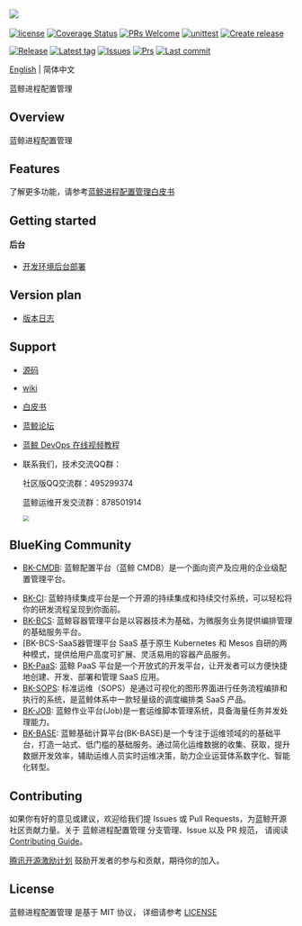 ![](docs/resource/img/logo_zh.png)
---
[![license](https://img.shields.io/badge/license-MIT-brightgreen.svg)](https://github.com/TencentBlueKing/bk-process-config-manager/blob/master/LICENSE)
[![Coverage Status](https://codecov.io/gh/TencentBlueKing/bk-process-config-manager/branch/master/graph/badge.svg)](https://codecov.io/gh/TencentBlueKing/bk-process-config-manager)
[![PRs Welcome](https://img.shields.io/badge/PRs-welcome-brightgreen.svg)](https://github.com/TencentBlueKing/bk-process-config-manager/pulls)
[![unittest](https://github.com/TencentBlueKing/bk-process-config-manager/actions/workflows/codecov.yml/badge.svg)](https://github.com/TencentBlueKing/bk-process-config-manager/actions/workflows/codecov.yml)
[![Create release](https://github.com/TencentBlueKing/bk-process-config-manager/actions/workflows/release_2_create_release.yml/badge.svg)](https://github.com/TencentBlueKing/bk-process-config-manager/actions/workflows/release_2_create_release.yml)

[![Release](https://badgen.net/github/release/TencentBlueKing/bk-process-config-manager)](https://github.com/TencentBlueKing/bk-process-config-manager/releases)
[![Latest tag](https://badgen.net/github/tag/TencentBlueKing/bk-process-config-manager)](https://github.com/TencentBlueKing/bk-process-config-manager/tags)
[![Issues](https://badgen.net/github/issues/TencentBlueKing/bk-process-config-manager)](https://github.com/TencentBlueKing/bk-process-config-manager/issues)
[![Prs](https://badgen.net/github/prs/TencentBlueKing/bk-process-config-manager)](https://github.com/TencentBlueKing/bk-process-config-manager/pulls)
[![Last commit](https://badgen.net/github/last-commit/TencentBlueKing/bk-process-config-manager/V1.0.X)](https://github.com/TencentBlueKing/bk-process-config-manager/commits/V1.0.X)

[English](readme_en.md) | 简体中文

蓝鲸进程配置管理


## Overview
蓝鲸进程配置管理

## Features
了解更多功能，请参考[蓝鲸进程配置管理白皮书](http://docs.bk.tencent.com/product_white_paper/bk-process-config-manager/)


## Getting started
#### 后台
- [开发环境后台部署](docs/install/dev_deploy.md)

## Version plan
- [版本日志](docs/release.md)


## Support
- [源码](https://github.com/TencentBlueKing/bk-process-config-manager/tree/master)
- [wiki](https://github.com/TencentBlueKing/bk-process-config-manager/wiki)
- [白皮书](http://docs.bk.tencent.com/product_white_paper/bk-process-config-manager/)
- [蓝鲸论坛](https://bk.tencent.com/s-mart/community)
- [蓝鲸 DevOps 在线视频教程](https://bk.tencent.com/s-mart/video/)
- 联系我们，技术交流QQ群：

  社区版QQ交流群：495299374
  
  蓝鲸运维开发交流群：878501914
  
  <img src="docs/resource/img/QR-Code.png" align=center style="zoom:67%;" />

## BlueKing Community
* [BK-CMDB](https://github.com/Tencent/bk-cmdb): 蓝鲸配置平台（蓝鲸 CMDB）是一个面向资产及应用的企业级配置管理平台。
- [BK-CI](https://github.com/Tencent/bk-ci): 蓝鲸持续集成平台是一个开源的持续集成和持续交付系统，可以轻松将你的研发流程呈现到你面前。
- [BK-BCS](https://github.com/Tencent/bk-bcs): 蓝鲸容器管理平台是以容器技术为基础，为微服务业务提供编排管理的基础服务平台。
- [BK-BCS-SaaS器管理平台 SaaS 基于原生 Kubernetes 和 Mesos 自研的两种模式，提供给用户高度可扩展、灵活易用的容器产品服务。
- [BK-PaaS](https://github.com/Tencent/bk-PaaS): 蓝鲸 PaaS 平台是一个开放式的开发平台，让开发者可以方便快捷地创建、开发、部署和管理 SaaS 应用。
- [BK-SOPS](https://github.com/Tencent/bk-sops): 标准运维（SOPS）是通过可视化的图形界面进行任务流程编排和执行的系统，是蓝鲸体系中一款轻量级的调度编排类 SaaS 产品。
- [BK-JOB](https://github.com/Tencent/bk-job): 蓝鲸作业平台(Job)是一套运维脚本管理系统，具备海量任务并发处理能力。
- [BK-BASE](https://github.com/Tencent/bk-base): 蓝鲸基础计算平台(BK-BASE)是一个专注于运维领域的的基础平台，打造一站式、低门槛的基础服务。通过简化运维数据的收集、获取，提升数据开发效率，辅助运维人员实时运维决策，助力企业运营体系数字化、智能化转型。


## Contributing
如果你有好的意见或建议，欢迎给我们提 Issues 或 Pull Requests，为蓝鲸开源社区贡献力量。关于 蓝鲸进程配置管理 分支管理、Issue 以及 PR 规范，
请阅读 [Contributing Guide](docs/CONTRIBUTING.md)。

[腾讯开源激励计划](https://opensource.tencent.com/contribution) 鼓励开发者的参与和贡献，期待你的加入。

## License
蓝鲸进程配置管理 是基于 MIT 协议， 详细请参考 [LICENSE](https://github.com/TencentBlueKing/bk-process-config-manager/blob/master/LICENSE) 